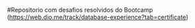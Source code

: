 #Repositorio com desafios resolvidos do Bootcamp
(https://web.dio.me/track/database-experience?tab=certificate)
